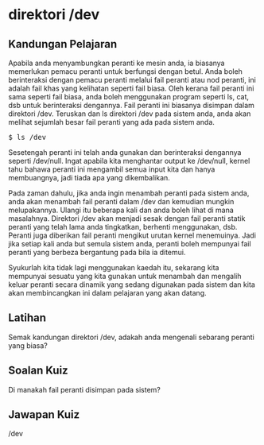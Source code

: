 # direktori /dev

## Kandungan Pelajaran

Apabila anda menyambungkan peranti ke mesin anda, ia biasanya memerlukan pemacu peranti untuk berfungsi dengan betul. Anda boleh berinteraksi dengan pemacu peranti melalui fail peranti atau nod peranti, ini adalah fail khas yang kelihatan seperti fail biasa. Oleh kerana fail peranti ini sama seperti fail biasa, anda boleh menggunakan program seperti ls, cat, dsb untuk berinteraksi dengannya. Fail peranti ini biasanya disimpan dalam direktori /dev. Teruskan dan ls direktori /dev pada sistem anda, anda akan melihat sejumlah besar fail peranti yang ada pada sistem anda.

<pre>$ ls /dev </pre>

Sesetengah peranti ini telah anda gunakan dan berinteraksi dengannya seperti /dev/null. Ingat apabila kita menghantar output ke /dev/null, kernel tahu bahawa peranti ini mengambil semua input kita dan hanya membuangnya, jadi tiada apa yang dikembalikan.

Pada zaman dahulu, jika anda ingin menambah peranti pada sistem anda, anda akan menambah fail peranti dalam /dev dan kemudian mungkin melupakannya. Ulangi itu beberapa kali dan anda boleh lihat di mana masalahnya. Direktori /dev akan menjadi sesak dengan fail peranti statik peranti yang telah lama anda tingkatkan, berhenti menggunakan, dsb. Peranti juga diberikan fail peranti mengikut urutan kernel menemuinya. Jadi jika setiap kali anda but semula sistem anda, peranti boleh mempunyai fail peranti yang berbeza bergantung pada bila ia ditemui.

Syukurlah kita tidak lagi menggunakan kaedah itu, sekarang kita mempunyai sesuatu yang kita gunakan untuk menambah dan mengalih keluar peranti secara dinamik yang sedang digunakan pada sistem dan kita akan membincangkan ini dalam pelajaran yang akan datang.

## Latihan

Semak kandungan direktori /dev, adakah anda mengenali sebarang peranti yang biasa?

## Soalan Kuiz

Di manakah fail peranti disimpan pada sistem?

## Jawapan Kuiz

/dev